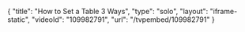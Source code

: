 {
    "title": "How to Set a Table 3 Ways",
    "type": "solo",
    "layout": "iframe-static",
    "videoId": "109982791",
    "url": "\/tvpembed\/109982791"
}